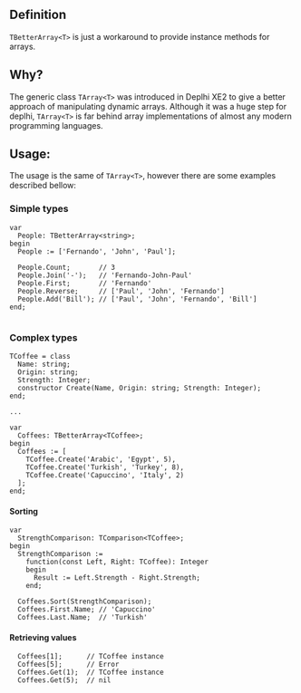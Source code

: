 ## Definition
`TBetterArray<T>` is just a workaround to provide instance methods for arrays.

## Why?
The generic class `TArray<T>` was introduced in Deplhi XE2 to give a better approach of manipulating dynamic arrays. 
Although it was a huge step for deplhi, `TArray<T>` is far behind array implementations of almost any modern programming languages.

## Usage:
The usage is the same of `TArray<T>`, however there are some examples described bellow:

### Simple types
```[delphi]
var
  People: TBetterArray<string>;
begin
  People := ['Fernando', 'John', 'Paul'];
  
  People.Count;       // 3
  People.Join('-');   // 'Fernando-John-Paul'
  People.First;       // 'Fernando'  
  People.Reverse;     // ['Paul', 'John', 'Fernando']  
  People.Add('Bill'); // ['Paul', 'John', 'Fernando', 'Bill']
end;
  
```

### Complex types
```[delphi]
TCoffee = class
  Name: string;  
  Origin: string;
  Strength: Integer;  
  constructor Create(Name, Origin: string; Strength: Integer);
end;

...

var 
  Coffees: TBetterArray<TCoffee>;
begin
  Coffees := [
    TCoffee.Create('Arabic', 'Egypt', 5),  
    TCoffee.Create('Turkish', 'Turkey', 8),
    TCoffee.Create('Capuccino', 'Italy', 2)
  ];  
end;  
```

#### Sorting
```[delphi]
var
  StrengthComparison: TComparison<TCoffee>;
begin
  StrengthComparison := 
    function(const Left, Right: TCoffee): Integer
    begin
      Result := Left.Strength - Right.Strength;
    end;  
    
  Coffees.Sort(StrengthComparison);
  Coffees.First.Name; // 'Capuccino'
  Coffees.Last.Name;  // 'Turkish'  
```

#### Retrieving values
```[delphi]
  Coffees[1];      // TCoffee instance
  Coffees[5];      // Error
  Coffees.Get(1);  // TCoffee instance
  Coffees.Get(5);  // nil
```

